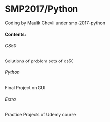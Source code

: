 # SMP2017/Python
Coding by Maulik Chevli under smp-2017-python
#### Contents:

###### CS50

Solutions of problem sets of cs50

###### Python

Final Project on GUI

###### Extra

Practice Projects of Udemy course
